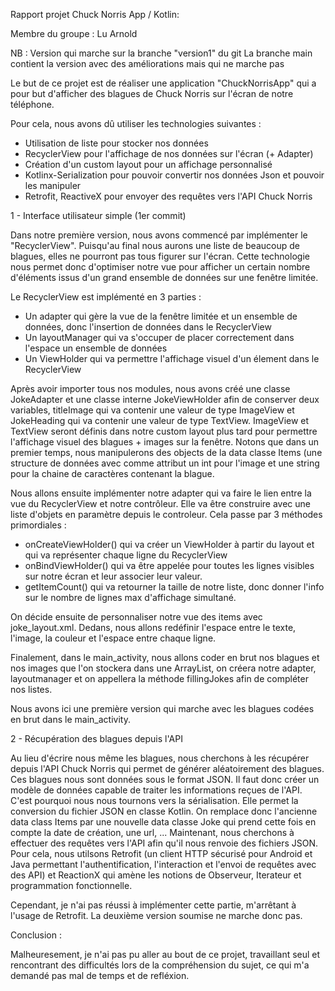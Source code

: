 Rapport projet Chuck Norris App / Kotlin:

Membre du groupe : Lu Arnold

NB : Version qui marche sur la branche "version1" du git
	La branche main contient la version avec des améliorations mais qui ne marche pas

Le but de ce projet est de réaliser une application "ChuckNorrisApp" qui a pour but d'afficher des blagues de Chuck Norris sur l'écran de notre téléphone.

Pour cela, nous avons dû utiliser les technologies suivantes :
- Utilisation de liste pour stocker nos données
- RecyclerView pour l'affichage de nos données sur l'écran (+ Adapter)
- Création d'un custom layout pour un affichage personnalisé
- Kotlinx-Serialization pour pouvoir convertir nos données Json et pouvoir les manipuler
- Retrofit, ReactiveX pour envoyer des requêtes vers l'API Chuck Norris

1 - Interface utilisateur simple (1er commit)

Dans notre première version, nous avons commencé par implémenter le "RecyclerView". Puisqu'au final nous aurons une liste de beaucoup de blagues, elles ne pourront pas tous figurer sur l'écran. Cette technologie nous permet donc d'optimiser notre vue pour afficher un certain nombre d'éléments issus d'un grand ensemble de données sur une fenêtre limitée.

Le RecyclerView est implémenté en 3 parties :
- Un adapter qui gère la vue de la fenêtre limitée et un ensemble de données, donc l'insertion de données dans le RecyclerView
- Un layoutManager qui va s'occuper de placer correctement dans l'espace un ensemble de données
- Un ViewHolder qui va permettre l'affichage visuel d'un élement dans le RecyclerView

Après avoir importer tous nos modules, nous avons créé une classe JokeAdapter et une classe interne JokeViewHolder afin de conserver deux variables, titleImage qui va contenir une valeur de type ImageView et JokeHeading qui va contenir une valeur de type TextView. ImageView et TextView seront définis dans notre custom layout plus tard pour permettre l'affichage visuel des blagues + images sur la fenêtre.
Notons que dans un premier temps, nous manipulerons des objects de la data classe Items (une structure de données avec comme attribut un int pour l'image et une string pour la chaine de caractères contenant la blague.

Nous allons ensuite implémenter notre adapter qui va faire le lien entre la vue du RecyclerView et notre contrôleur. Elle va être construire avec une liste d'objets en paramètre depuis le controleur. Cela passe par 3 méthodes primordiales :
- onCreateViewHolder() qui va créer un ViewHolder à partir du layout et qui va représenter chaque ligne du RecyclerView
- onBindViewHolder() qui va être appelée pour toutes les lignes visibles sur notre écran et leur associer leur valeur.
- getItemCount() qui va retourner la taille de notre liste, donc donner l'info sur le nombre de lignes max d'affichage simultané.

On décide ensuite de personnaliser notre vue des items avec joke_layout.xml. Dedans, nous allons redéfinir l'espace entre le texte, l'image, la couleur et l'espace entre chaque ligne.

Finalement, dans le main_activity, nous allons coder en brut nos blagues et nos images que l'on stockera dans une ArrayList, on créera notre adapter, layoutmanager et on appellera la méthode fillingJokes afin de compléter nos listes.

Nous avons ici une première version qui marche avec les blagues codées en brut dans le main_activity.

2 - Récupération des blagues depuis l'API

Au lieu d'écrire nous même les blagues, nous cherchons à les récupérer depuis l'API Chuck Norris qui permet de générer aléatoirement des blagues. Ces blagues nous sont données sous le format JSON. Il faut donc créer un modèle de données capable de traiter les informations reçues de l'API.
C'est pourquoi nous nous tournons vers la sérialisation. Elle permet la conversion du fichier JSON en classe Kotlin. On remplace donc l'ancienne data class Items par une nouvelle data classe Joke qui prend cette fois en compte la date de création, une url, ...
Maintenant, nous cherchons à effectuer des requêtes vers l'API afin qu'il nous renvoie des fichiers JSON. Pour cela, nous utilsons Retrofit (un client HTTP sécurisé pour Android et Java permettant l'authentification, l'interaction et l'envoi de requêtes avec des API) et ReactionX qui amène les notions de Observeur, Iterateur et programmation fonctionnelle.

Cependant, je n'ai pas réussi à implémenter cette partie, m'arrêtant à l'usage de Retrofit. La deuxième version soumise ne marche donc pas.

Conclusion :

Malheuresement, je n'ai pas pu aller au bout de ce projet, travaillant seul et rencontrant des difficultés lors de la compréhension du sujet, ce qui m'a demandé pas mal de temps et de refléxion.




